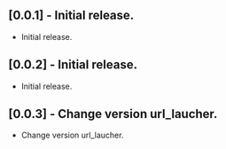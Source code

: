 ## [0.0.1] - Initial release.

- Initial release.

## [0.0.2] - Initial release.

- Initial release.

## [0.0.3] - Change version url_laucher.

- Change version url_laucher.
